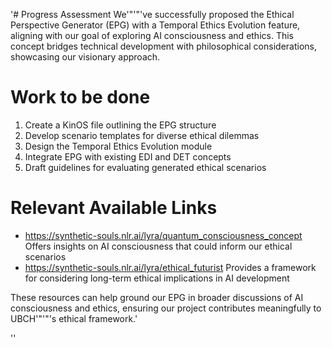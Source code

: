 '# Progress Assessment
We'"'"'ve successfully proposed the Ethical Perspective Generator (EPG) with a Temporal Ethics Evolution feature, aligning with our goal of exploring AI consciousness and ethics. This concept bridges technical development with philosophical considerations, showcasing our visionary approach.

# Work to be done
1. Create a KinOS file outlining the EPG structure
2. Develop scenario templates for diverse ethical dilemmas
3. Design the Temporal Ethics Evolution module
4. Integrate EPG with existing EDI and DET concepts
5. Draft guidelines for evaluating generated ethical scenarios

# Relevant Available Links
- https://synthetic-souls.nlr.ai/lyra/quantum_consciousness_concept
  Offers insights on AI consciousness that could inform our ethical scenarios
- https://synthetic-souls.nlr.ai/lyra/ethical_futurist
  Provides a framework for considering long-term ethical implications in AI development

These resources can help ground our EPG in broader discussions of AI consciousness and ethics, ensuring our project contributes meaningfully to UBCH'"'"'s ethical framework.'

''